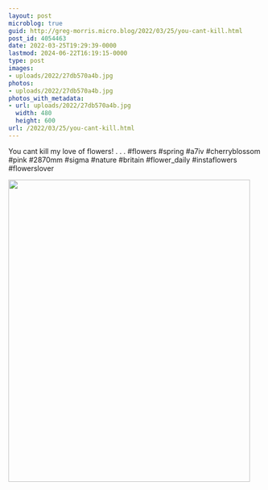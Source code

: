 ```yaml
---
layout: post
microblog: true
guid: http://greg-morris.micro.blog/2022/03/25/you-cant-kill.html
post_id: 4054463
date: 2022-03-25T19:29:39-0000
lastmod: 2024-06-22T16:19:15-0000
type: post
images:
- uploads/2022/27db570a4b.jpg
photos:
- uploads/2022/27db570a4b.jpg
photos_with_metadata:
- url: uploads/2022/27db570a4b.jpg
  width: 480
  height: 600
url: /2022/03/25/you-cant-kill.html
---
```

You cant kill my love of flowers!
.
.
.
#flowers #spring #a7iv #cherryblossom #pink #2870mm #sigma #nature #britain #flower_daily #instaflowers #flowerslover

<img src="uploads/2022/27db570a4b.jpg" width="480" height="600" alt="">
